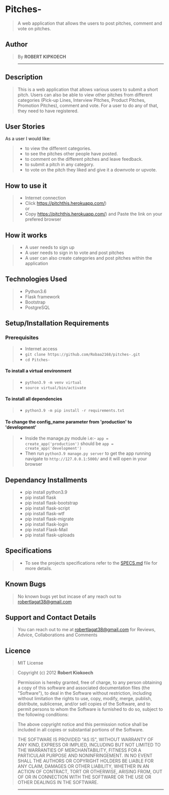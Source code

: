 # Pitches-

> A web application that allows the users to post pitches, comment and vote on pitches.

## Author

> By **ROBERT KIPKOECH**

> -----------------------------------------------------------

## Description

> This is a web application that allows various users to submit a short pitch. Users can also be able to view other pitches from different categories (Pick-up Lines, Interview Pitches, Product Pitches, Promotion Pitches), comment and vote. For a user to do any of that, they need to have registered.

## User Stories

As a user I would like:

> * to view the different categories.
> * to see the pitches other people have posted.
> * to comment on the different pitches and leave feedback.
> * to submit a pitch in any category.
> * to vote on the pitch they liked and give it a downvote or upvote.

## How to use it

> * Internet connection
> * Click https://pitchthis.herokuapp.com/) <br/>
  or <br/>
> * Copy https://pitchthis.herokuapp.com/) and  Paste the link on your prefered browser

## How it works

> * A user needs to sign up
> * A user needs to sign in to vote and post pitches
> * A user can also create categories and post pitches within the application

## Technologies Used

> * Python3.6
> * Flask framework
> * Bootstrap
> * PostgreSQL

## Setup/Installation Requirements

### Prerequisites

> * Internet access
> * ```git clone https://github.com/Robaa2168/pitches-.git```
> * ```cd Pitches-```

#### To install a virtual environment

> * ```python3.9 -m venv virtual``` 
> * ```source virtual/bin/activate```

#### To install all dependencies

> * ```python3.9 -m pip install -r requirements.txt```

#### To change the config_name parameter from 'production' to 'development'

> * Inside the manage.py module  i.e:- ```app = create_app('production')``` should be ```app = create_app('development')```
> * Then run ```python3.9 manage.py server``` to get the app running  navigate to ```http://127.0.0.1:5000/``` and it will open in your browser

## Dependancy Installments

> * pip install python3.9
> * pip install flask
> * pip install flask-bootstrap
> * pip install flask-script
> * pip install flask-wtf
> * pip install flask-migrate
> * pip install flask-login
> * pip install Flask-Mail
> * pip install flask-uploads

## Specifications

> * To see the projects specifications refer to the [SPECS.md](SPECS.md) file for more details.

## Known Bugs

> No known bugs yet but incase of any reach out to robertlagat38@gmail.com

## Support and Contact Details

> You can reach out to me at robertlagat38@gmail.com
for Reviews, Advice, Collaborations and Comments

## Licence

> MIT License

> Copyright (c) 2012 **Robert Kiokoech**

> Permission is hereby granted, free of charge, to any person obtaining a copy
of this software and associated documentation files (the "Software"), to deal
in the Software without restriction, including without limitation the rights
to use, copy, modify, merge, publish, distribute, sublicense, and/or sell
copies of the Software, and to permit persons to whom the Software is
furnished to do so, subject to the following conditions:

> The above copyright notice and this permission notice shall be included in all
copies or substantial portions of the Software.

> THE SOFTWARE IS PROVIDED "AS IS", WITHOUT WARRANTY OF ANY KIND, EXPRESS OR
IMPLIED, INCLUDING BUT NOT LIMITED TO THE WARRANTIES OF MERCHANTABILITY,
FITNESS FOR A PARTICULAR PURPOSE AND NONINFRINGEMENT. IN NO EVENT SHALL THE
AUTHORS OR COPYRIGHT HOLDERS BE LIABLE FOR ANY CLAIM, DAMAGES OR OTHER
LIABILITY, WHETHER IN AN ACTION OF CONTRACT, TORT OR OTHERWISE, ARISING FROM,
OUT OF OR IN CONNECTION WITH THE SOFTWARE OR THE USE OR OTHER DEALINGS IN THE
SOFTWARE.

> --------------------------------------------------------